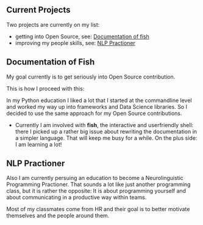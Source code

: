 ## Current Projects

Two projects are currently on my list:
- getting into Open Source, see: [Documentation of fish](#documentation-of-fish)
- improving my people skills, see: [NLP Practioner](#nlp-practioner)


## Documentation of Fish
My goal currently is to get seriously into Open Source contribution. 

This is how I proceed with this:

In my Python education I liked a lot that I started at the commandline level and worked my way up into frameworks and Data Science libraries. So I decided to use the same approach for my Open Source contributions. 

- Currently I am involved with **fish**, the interactive and userfriendly shell: there I picked up a rather big issue about rewriting the documentation in a simpler language. That will keep me busy for a while. On the plus side: I am learning a lot!

## NLP Practioner
Also I am currently persuing an education to become a Neurolinguistic Programming Practioner. That sounds a lot like just another programming class, but it is rather the opposite: It is about programming yourself and about communicating in a productive way within teams. 

Most of my classmates come from HR and their goal is to better motivate themselves and the people around them.

